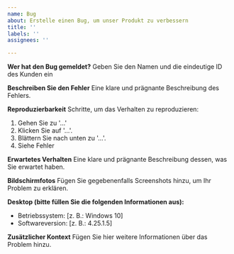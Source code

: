 ```yaml
---
name: Bug
about: Erstelle einen Bug, um unser Produkt zu verbessern
title: ''
labels: ''
assignees: ''

---
```


**Wer hat den Bug gemeldet?**
Geben Sie den Namen und die eindeutige ID des Kunden ein

**Beschreiben Sie den Fehler**
Eine klare und prägnante Beschreibung des Fehlers.

**Reproduzierbarkeit**
Schritte, um das Verhalten zu reproduzieren:
1. Gehen Sie zu '...'
2. Klicken Sie auf '...'.
3. Blättern Sie nach unten zu '...'.
4. Siehe Fehler

**Erwartetes Verhalten**
Eine klare und prägnante Beschreibung dessen, was Sie erwartet haben.

**Bildschirmfotos**
Fügen Sie gegebenenfalls Screenshots hinzu, um Ihr Problem zu erklären.

**Desktop (bitte füllen Sie die folgenden Informationen aus):**
 - Betriebssystem: [z. B.: Windows 10]
 - Softwareversion: [z. B.: 4.25.1.5]

**Zusätzlicher Kontext**
Fügen Sie hier weitere Informationen über das Problem hinzu.
